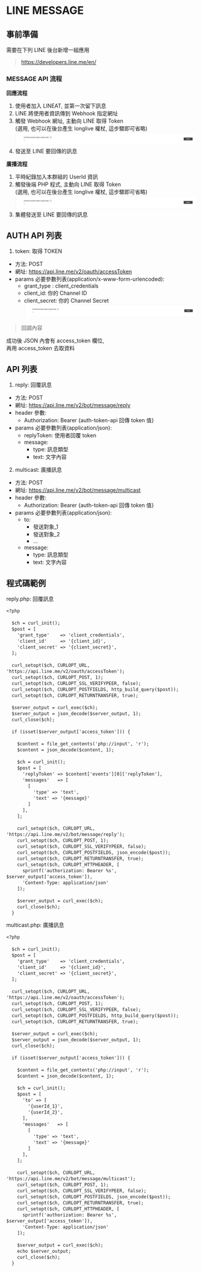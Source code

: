 # LINE MESSAGE

## 事前準備

需要在下列 LINE 後台新增一組應用

> https://developers.line.me/en/

### MESSAGE API 流程

**回應流程**

1. 使用者加入 LINEAT, 並第一次留下訊息
2. LINE 將使用者資訊傳到 Webhook 指定網址
3. 觸發 Webhook 網址, 主動向 LINE 取得 Token<br>
   (選用, 也可以在後台產生 longlive 權杖, 這步驟即可省略)
  ![Alt text](images/line-login-2.png)
4. 發送至 LINE 要回傳的訊息

**廣播流程**

1. 平時紀錄加入本群組的 UserId 資訊
2. 觸發後端 PHP 程式, 主動向 LINE 取得 Token<br>
   (選用, 也可以在後台產生 longlive 權杖, 這步驟即可省略)
   ![Alt text](images/line-login-2.png)
3. 集體發送至 LINE 要回傳的訊息

## AUTH API 列表

1. token: 取得 TOKEN
  - 方法: POST
  - 網址: https://api.line.me/v2/oauth/accessToken
  - params 必要參數列表(application/x-www-form-urlencoded):
    - grant_type : client_credentials
    - client_id: 你的 Channel ID
    - client_secret: 你的 Channel Secret
      ![Alt text](images/line-login-2.png)

> 回調內容

成功後 JSON 內會有 access_token 欄位,<br>
再用 access_token 去取資料

## API 列表

1. reply: 回覆訊息
  - 方法: POST
  - 網址: https://api.line.me/v2/bot/message/reply
  - header 參數:
    - Authorization: Bearer {auth-token-api 回傳 token 值}
  - params 必要參數列表(application/json):
    - replyToken: 使用者回覆 token
    - message:
      - type: 訊息類型
      - text: 文字內容

2. multicast: 廣播訊息
  - 方法: POST
  - 網址: https://api.line.me/v2/bot/message/multicast
  - header 參數:
    - Authorization: Bearer {auth-token-api 回傳 token 值}
  - params 必要參數列表(application/json):
    - to: 
      - 發送對象_1
      - 發送對象_2
      - ...
    - message:
      - type: 訊息類型
      - text: 文字內容

## 程式碼範例

reply.php: 回覆訊息

```
<?php

  $ch = curl_init();
  $post = [
    'grant_type'    => 'client_credentials',
    'client_id'     => '{client_id}',
    'client_secret' => '{client_secret}',
  ];

  curl_setopt($ch, CURLOPT_URL, 'https://api.line.me/v2/oauth/accessToken');
  curl_setopt($ch, CURLOPT_POST, 1);
  curl_setopt($ch, CURLOPT_SSL_VERIFYPEER, false);
  curl_setopt($ch, CURLOPT_POSTFIELDS, http_build_query($post));
  curl_setopt($ch, CURLOPT_RETURNTRANSFER, true);

  $server_output = curl_exec($ch);
  $server_output = json_decode($server_output, 1);
  curl_close($ch);

  if (isset($server_output['access_token'])) {
    
    $content = file_get_contents('php://input', 'r');
    $content = json_decode($content, 1);
    
    $ch = curl_init();
    $post = [
      'replyToken' => $content['events'][0]['replyToken'],
      'messages'   => [
        [
          'type' => 'text',
          'text' => '{message}'
        ] 
      ],
    ];

    curl_setopt($ch, CURLOPT_URL, 'https://api.line.me/v2/bot/message/reply');
    curl_setopt($ch, CURLOPT_POST, 1);
    curl_setopt($ch, CURLOPT_SSL_VERIFYPEER, false);
    curl_setopt($ch, CURLOPT_POSTFIELDS, json_encode($post));
    curl_setopt($ch, CURLOPT_RETURNTRANSFER, true);
    curl_setopt($ch, CURLOPT_HTTPHEADER, [
      sprintf('authorization: Bearer %s', $server_output['access_token']),
      'Content-Type: application/json'
    ]);

    $server_output = curl_exec($ch);
    curl_close($ch);
  }

```

multicast.php: 廣播訊息

```
<?php

  $ch = curl_init();
  $post = [
    'grant_type'    => 'client_credentials',
    'client_id'     => '{client_id}',
    'client_secret' => '{client_secret}',
  ];

  curl_setopt($ch, CURLOPT_URL, 'https://api.line.me/v2/oauth/accessToken');
  curl_setopt($ch, CURLOPT_POST, 1);
  curl_setopt($ch, CURLOPT_SSL_VERIFYPEER, false);
  curl_setopt($ch, CURLOPT_POSTFIELDS, http_build_query($post));
  curl_setopt($ch, CURLOPT_RETURNTRANSFER, true);

  $server_output = curl_exec($ch);
  $server_output = json_decode($server_output, 1);
  curl_close($ch);

  if (isset($server_output['access_token'])) {
    
    $content = file_get_contents('php://input', 'r');
    $content = json_decode($content, 1);
    
    $ch = curl_init();
    $post = [
      'to' => [
        '{userId_1}',
        '{userId_2}',
      ],
      'messages'   => [
        [
          'type' => 'text',
          'text' => '{message}'
        ]
      ],
    ];

    curl_setopt($ch, CURLOPT_URL, 'https://api.line.me/v2/bot/message/multicast');
    curl_setopt($ch, CURLOPT_POST, 1);
    curl_setopt($ch, CURLOPT_SSL_VERIFYPEER, false);
    curl_setopt($ch, CURLOPT_POSTFIELDS, json_encode($post));
    curl_setopt($ch, CURLOPT_RETURNTRANSFER, true);
    curl_setopt($ch, CURLOPT_HTTPHEADER, [
      sprintf('authorization: Bearer %s', $server_output['access_token']),
      'Content-Type: application/json'
    ]);

    $server_output = curl_exec($ch);
    echo $server_output;
    curl_close($ch);
  }

```